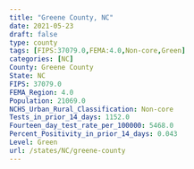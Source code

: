 ```yaml
---
title: "Greene County, NC"
date: 2021-05-23
draft: false
type: county
tags: [FIPS:37079.0,FEMA:4.0,Non-core,Green]
categories: [NC]
County: Greene County
State: NC
FIPS: 37079.0
FEMA_Region: 4.0
Population: 21069.0
NCHS_Urban_Rural_Classification: Non-core
Tests_in_prior_14_days: 1152.0
Fourteen_day_test_rate_per_100000: 5468.0
Percent_Positivity_in_prior_14_days: 0.043
Level: Green
url: /states/NC/greene-county
---
```




